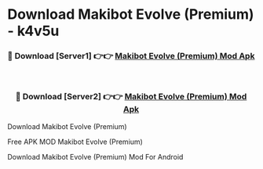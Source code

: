 # Download Makibot Evolve (Premium) - k4v5u



<div align="center">
<h3>🔴 Download [Server1] 👉👉 <a href="https://momento.my/?title=Makibot_Evolve_(Premium)">Makibot Evolve (Premium) Mod Apk</a></h3><br>

<h3>🔴 Download [Server2] 👉👉 <a href="https://momento.my/?title=Makibot_Evolve_(Premium)">Makibot Evolve (Premium) Mod Apk</a></h3>
</div>



Download Makibot Evolve (Premium) 

Free APK MOD Makibot Evolve (Premium) 

Download Makibot Evolve (Premium) Mod For Android

